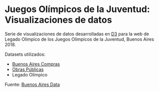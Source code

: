 # Juegos Olímpicos de la Juventud: Visualizaciones de datos 

Serie de visualizaciones de datos desarrolladas en [D3](https://d3js.org/) para la web de Legado Olímpico de los Juegos Olímpicos de la Juventud, Buenos Aires 2018.

Datasets utilizados:

* [Buenos Aires Compras](https://data.buenosaires.gob.ar/dataset/buenos-aires-compras-bac)
* [Obras Públicas](https://data.buenosaires.gob.ar/dataset/ba-obras)
* Legado Olímpico

Fuente: [Buenos Aires Data](http://data.buenosaires.gob.ar)
